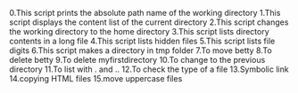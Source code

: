 0.This script prints the absolute path name of the working directory
1.This script displays the content list of the current directory
2.This script changes the working directory to the home directory
3.This script lists directory contents in a long file
4.This script lists hidden files
5.This script lists file digits
6.This script makes a directory in tmp folder
7.To move betty
8.To delete betty
9.To delete myfirstdirectory
10.To change to the previous directory
11.To list with . and ..
12.To check the type of a file
13.Symbolic link
14.copying HTML files
15.move uppercase files
